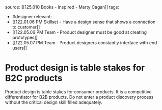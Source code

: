 source: [[125.010 Books - Inspired - Marty Cagan]]
tags:
- #designer
relevant:
- [[122.01.06 PM Skillset - Have a design sense that shows a connection to customer]]
- [[122.05.06 PM Team - Product designer must be good at creating prototypes]]
- [[122.05.07 PM Team - Product designers constantly interface with end users]]

# Product design is table stakes for B2C products

Product design is table stakes for consumer products. It is a competitive differentiator for B2B products. Do not enter a product discovery process without the critical design skill filled adequately.
